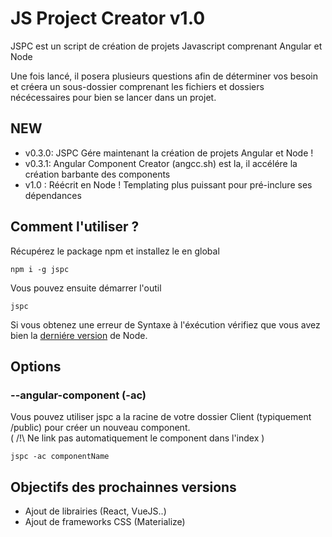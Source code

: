 # JS Project Creator v1.0

JSPC est un script de création de projets Javascript comprenant Angular et Node

Une fois lancé, il posera plusieurs questions afin de déterminer vos besoin et créera un sous-dossier comprenant les fichiers et dossiers nécécessaires pour bien se lancer dans un projet.

## NEW

- v0.3.0: JSPC Gére maintenant la création de projets Angular et Node !
- v0.3.1: Angular Component Creator (angcc.sh) est la, il accélére la création barbante des components
- v1.0 : Réécrit en Node ! Templating plus puissant pour pré-inclure ses dépendances

## Comment l'utiliser ?

Récupérez le package npm et installez le en global
```
npm i -g jspc
```

Vous pouvez ensuite démarrer l'outil
```
jspc
```

Si vous obtenez une erreur de Syntaxe à l'éxécution vérifiez que vous avez bien la <a href="https://nodecasts.io/update-node-js/">derniére version</a> de Node.

## Options

### --angular-component (-ac)
Vous pouvez utiliser jspc a la racine de votre dossier Client (typiquement /public) pour créer un nouveau component.<br />
( /!\ Ne link pas automatiquement le component dans l'index )
```
jspc -ac componentName
```


## Objectifs des prochainnes versions
- Ajout de librairies (React, VueJS..)
- Ajout de frameworks CSS (Materialize)